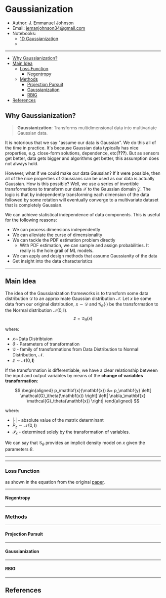 # Gaussianization

* Author: J. Emmanuel Johnson
* Email: jemanjohnson34@gmail.com
* Notebooks:
  * [1D Gaussianization](https://colab.research.google.com/drive/1C-hP2XCii-DLwLmK1wyvET095ZLQTdON)
  * 

---

- [Why Gaussianization?](#why-gaussianization)
- [Main Idea](#main-idea)
  - [Loss Function](#loss-function)
    - [Negentropy](#negentropy)
  - [Methods](#methods)
    - [Projection Pursuit](#projection-pursuit)
    - [Gaussianization](#gaussianization)
    - [RBIG](#rbig)
- [References](#references)

## Why Gaussianization?

> **Gaussianization**: Transforms multidimensional data into multivariate Gaussian data.

It is notorious that we say "assume our data is Gaussian". We do this all of the time in practice. It's because Gaussian data typically has nice properties, e.g. close-form solutions, dependence, etc(**???**). But as sensors get better, data gets bigger and algorithms get better, this assumption does not always hold. 

However, what if we could make our data Gaussian? If it were possible, then all of the nice properties of Gaussians can be used as our data is actually Gaussian. How is this possible? Well, we use a series of invertible transformations to transform our data $\mathcal X$ to the Gaussian domain $\mathcal Z$. The logic is that by independently transforming each dimension of the data followed by some rotation will eventually converge to a multivariate dataset that is completely Gaussian.

We can achieve statistical independence of data components. This is useful for the following reasons:

* We can process dimensions independently
* We can alleviate the curse of dimensionality
* We can tackle the PDF estimation problem directly
  * With PDF estimation, we can sample and assign probabilities. It really is the hole grail of ML models.
* We can apply and design methods that assume Gaussianity of the data
* Get insight into the data characteristics

---

## Main Idea

The idea of the Gaussianization frameworks is to transform some data distribution $\mathcal{D}$ to an approximate Gaussian distribution $\mathcal{N}$. Let $x$ be some data from our original distribution, $x\sim \mathcal{D}$ and $\mathcal{G}_{\theta}(\cdot)$ be the transformation to the Normal distribution $\mathcal{N}(0, \mathbf{I})$.
$$z=\mathcal{G}_{\theta}(x)$$

where:
* $x\sim$Data Distribtuion
* $\theta$ - Parameters of transformation 
* $\mathcal{G}$ - family of transformations from Data Distribution to Normal Distribution, $\mathcal{N}$.
* $z\sim\mathcal{N}(0, \mathbf{I})$


If the transformation is differentiable, we have a clear relationship between the input and output variables by means of the **change of variables transformation**:

$$
\begin{aligned}
p_\mathbf{x}(\mathbf{x}) 
&= p_\mathbf{y} \left[ \mathcal{G}_\theta(\mathbf{x})  \right] \left| \nabla_\mathbf{x} \mathcal{G}_\theta(\mathbf{x}) \right|
\end{aligned}
$$

where:

* $\left| \cdot \right|$ - absolute value of the matrix determinant
* $P_z \sim \mathcal{N}(0, \mathbf{I})$
* $\mathcal{P}_x$ - determined solely by the transformation of variables.


We can say that $\mathcal{G}_{\theta}$ provides an implicit density model on $x$ given the parameters $\theta$.



---




---

### Loss Function


as shown in the equation from the original [paper][1].

---

#### Negentropy


---

### Methods

---

#### Projection Pursuit


---

#### Gaussianization


---

#### RBIG


---

## References


[1]: https://www.uv.es/lapeva/papers/Laparra11.pdf "Iterative Gaussianization: From ICA toRandom Rotations - Laparra et. al. - IEEE TNNs (2011)"